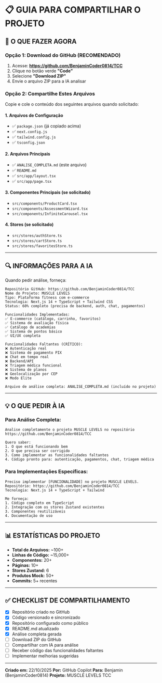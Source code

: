 # 📋 GUIA PARA COMPARTILHAR O PROJETO

## 🎯 O QUE FAZER AGORA

### Opção 1: Download do GitHub (RECOMENDADO)
1. Acesse: **https://github.com/BenjaminCoder0814/TCC**
2. Clique no botão verde **"Code"**
3. Selecione **"Download ZIP"**
4. Envie o arquivo ZIP para a IA analisar

### Opção 2: Compartilhe Estes Arquivos

Copie e cole o conteúdo dos seguintes arquivos quando solicitado:

#### 1. **Arquivos de Configuração**
- ✅ `package.json` (já copiado acima)
- ✅ `next.config.js`
- ✅ `tailwind.config.js`
- ✅ `tsconfig.json`

#### 2. **Arquivos Principais**
- ✅ `ANALISE_COMPLETA.md` (este arquivo)
- ✅ `README.md`
- ✅ `src/app/layout.tsx`
- ✅ `src/app/page.tsx`

#### 3. **Componentes Principais** (se solicitado)
- `src/components/ProductCard.tsx`
- `src/components/AssessmentWizard.tsx`
- `src/components/InfiniteCarousel.tsx`

#### 4. **Stores** (se solicitado)
- `src/stores/authStore.ts`
- `src/stores/cartStore.ts`
- `src/stores/favoritesStore.ts`

---

## 🔍 INFORMAÇÕES PARA A IA

Quando pedir análise, forneça:

```
Repositório GitHub: https://github.com/BenjaminCoder0814/TCC
Nome do Projeto: MUSCLE LEVELS
Tipo: Plataforma fitness com e-commerce
Tecnologia: Next.js 14 + TypeScript + Tailwind CSS
Status: 60% completo (precisa de backend, auth, chat, pagamentos)

Funcionalidades Implementadas:
✅ E-commerce (catálogo, carrinho, favoritos)
✅ Sistema de avaliação física
✅ Catálogo de academias
✅ Sistema de pontos básico
✅ UI/UX completa

Funcionalidades Faltantes (CRÍTICO):
❌ Autenticação real
❌ Sistema de pagamento PIX
❌ Chat em tempo real
❌ Backend/API
❌ Triagem médica funcional
❌ Sistema de planos
❌ Geolocalização por CEP
❌ Modo Elite

Arquivo de análise completa: ANALISE_COMPLETA.md (incluído no projeto)
```

---

## 💡 O QUE PEDIR À IA

### Para Análise Completa:
```
Analise completamente o projeto MUSCLE LEVELS no repositório 
https://github.com/BenjaminCoder0814/TCC

Quero saber:
1. O que está funcionando bem
2. O que precisa ser corrigido
3. Como implementar as funcionalidades faltantes
4. Código pronto para: autenticação, pagamentos, chat, triagem médica
```

### Para Implementações Específicas:
```
Preciso implementar [FUNCIONALIDADE] no projeto MUSCLE LEVELS.
Repositório: https://github.com/BenjaminCoder0814/TCC
Tecnologia: Next.js 14 + TypeScript + Tailwind

Me forneça:
1. Código completo em TypeScript
2. Integração com os stores Zustand existentes
3. Componentes reutilizáveis
4. Documentação de uso
```

---

## 📊 ESTATÍSTICAS DO PROJETO

- **Total de Arquivos:** ~100+
- **Linhas de Código:** ~15,000+
- **Componentes:** 20+
- **Páginas:** 10+
- **Stores Zustand:** 6
- **Produtos Mock:** 50+
- **Commits:** 5+ recentes

---

## ✅ CHECKLIST DE COMPARTILHAMENTO

- [x] Repositório criado no GitHub
- [x] Código versionado e sincronizado
- [x] Repositório configurado como público
- [x] README.md atualizado
- [x] Análise completa gerada
- [ ] Download ZIP do GitHub
- [ ] Compartilhar com IA para análise
- [ ] Receber código das funcionalidades faltantes
- [ ] Implementar melhorias sugeridas

---

**Criado em:** 22/10/2025
**Por:** GitHub Copilot
**Para:** Benjamin (BenjaminCoder0814)
**Projeto:** MUSCLE LEVELS TCC
